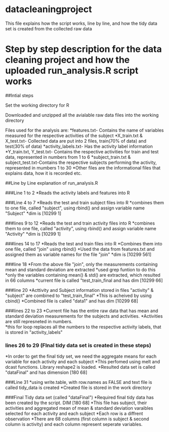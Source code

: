 # datacleaningproject

This file explains how the script works, line by line, and how the tidy data set is created from the collected raw data

# Step by step description for the data cleaning project and how the uploaded run_analysis.R script works

##Intial steps

Set the working directory for R

Downloaded and unzipped all the avialable raw data files into the working directory

Files used for the analysis are:
   *features.txt- Contains the name of variables measured for the respective activities of the subject
   *X_train.txt & X_test.txt- Collected data are put into 2 files, train(70% of data) and test(30% of data)
   *activity_labels.txt- Has the activity label information
   *Y_train.txt, Y_test.txt- Contains the respective activities for train and test data, represented in numbers from 1 to 6
   *subject_train.txt & subject_test.txt-Contains the respective subjects performing the activity, represented in mumbers 1 to 30
   *Other files are the informational files that explains data, how it is recorded etc.

##Line by Line explanation of run_analysis.R

###Line 1 to 2
  *Reads the activity labels and features into R

###Line 4 to 7
  *Reads the test and train subject files into R
  *combines them to one file, called "subject", using rbind() and assign variable name "Subject"
  *dim is [10299 1]

###lines  9 to 12
  *Reads the test and train activity files into R
  *combines them to one file, called "activity", using rbind() and assign variable name "Activity"
  *dim is [10299 1]

###lines 14 to 17
  *Reads the test and train files into R
  *Combines them into one file, called "join" using rbind()
  *Used the data from features.txt and assigned them as variable names for the file "join"
  *dim is [10299 561]

###line 18
  *From the above file "join", only the measurements containing mean and standard deviation are extracted
  *used grep funtion to do this
  *only the variables containing mean() & std() are extracted, which resulted in 66 columns
  *current file is called "test_train_final and has dim [10299 66]

###line 20
  *Acttivity and Subject information stored in files "activity" & "subject" are combined to "test_train_final"
  *This is acheived by using cbind()
  *Combined file is called "data1" and has dim [10299 68]

###lines 22 to 23
  *Current file has the entire raw data that has mean and standard deviation measurements for the subjects and activities.     *Activities are still represneted in numbers.  
  *this for loop replaces all the numbers to the respective activity labels, that is stored in "activity_labels"

### lines 26 to 29 (FInal tidy data set is created in these steps)
  *In order to get the final tidy set, we need the aggregate means for each variable for each activity and each subject
  *This perfomed using melt and dcast functions. Library reshape2 is loaded.
  *Resulted data set is called "dataFinal" and has dimension [180 68]

###Line 31
  *using write.table, with row.names as FALSE and text file is called tidy_data is created
  *Created file is stored in the work directory

###Final Tidy data set (called "dataFinal")
  *Required final tidy data has been created by the script. DIM [180 68]
  *This file has subject, their activities and aggregated mean of mean & standard deviation varaibles selected for each activity and each subject
  *Each row is a diffrent observation
  *There are 68 columns (first column is subject & second column is activity) and each column represent seperate variables. 
  

